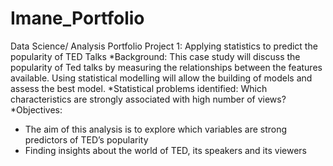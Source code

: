 # Imane_Portfolio
Data Science/ Analysis Portfolio
Project 1: Applying statistics to predict the popularity of TED Talks
*Background:
This case study will discuss the popularity of Ted talks by measuring the relationships between the features available. Using statistical modelling will allow the building of models and assess the best model.
*Statistical problems identified:
Which characteristics are strongly associated with high number of views?
*Objectives:
- The aim of this analysis is to explore which variables are strong predictors of TED’s popularity
- Finding insights about the world of TED, its speakers and its viewers




